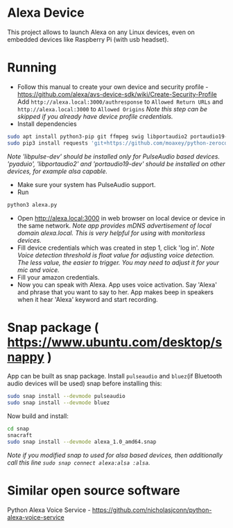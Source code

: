 # Alexa Device
This project allows to launch Alexa on any Linux devices, even on embedded devices like Raspberry Pi (with usb headset).

# Running
* Follow this manual to create your own device and security profile - https://github.com/alexa/avs-device-sdk/wiki/Create-Security-Profile  
Add `http://alexa.local:3000/authresponse` to `Allowed Return URLs` and `http://alexa.local:3000` to `Allowed Origins`
_Note this step can be skipped if you already have device profile credentials._
* Install dependencies
```bash
sudo apt install python3-pip git ffmpeg swig libportaudio2 portaudio19-dev libpulse-dev gcc libbluetooth-dev
sudo pip3 install requests 'git+https://github.com/moaxey/python-zeroconf' pocketsphinx pyaudio pybluez
```
_Note 'libpulse-dev' should be installed only for PulseAudio based devices. 'pyaduio', 'libportaudio2' and 'portaudio19-dev' should be installed on other devices, for example alsa capable._
* Make sure your system has PulseAudio support.
* Run
```bash
python3 alexa.py
```
* Open http://alexa.local:3000 in web browser on local device or device in the same network.
_Note app provides mDNS advertisement of local domain alexa.local. This is very helpful for using with monitorless devices._
* Fill device credentials which was created in step 1, click 'log in'.
_Note Voice detection threshold is float value for adjusting voice detection. The less value, the easier to trigger. You may need to adjust it for your mic and voice._
* Fill your amazon credentials.
* Now you can speak with Alexa. App uses voice activation. Say 'Alexa' and phrase that you want to say to her. App makes beep in speakers when it hear 'Alexa' keyword and start recording.

# Snap package ( https://www.ubuntu.com/desktop/snappy )
App can be built as snap package.
Install `pulseaudio` and `bluez`(if Bluetooth audio devices will be used) snap before installing this:
```bash
sudo snap install --devmode pulseaudio
sudo snap install --devmode bluez
```
Now build and install:
```bash
cd snap
snacraft
sudo snap install --devmode alexa_1.0_amd64.snap
```
_Note if you modified snap to used for alsa based devices, then additionally call this line `sudo snap connect alexa:alsa :alsa`._

# Similar open source software
Python Alexa Voice Service - https://github.com/nicholasjconn/python-alexa-voice-service  

